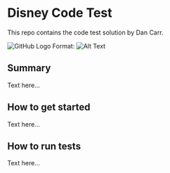 # Disney Code Test

This repo contains the code test solution by Dan Carr.

![GitHub Logo](/disney-code-solution.jpg)
Format: ![Alt Text](url)

## Summary

Text here...

## How to get started

Text here...

## How to run tests

Text here...
